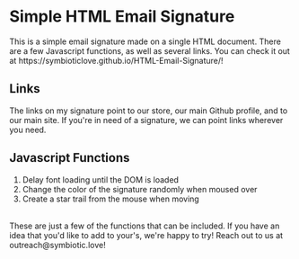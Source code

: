 <h1>Simple HTML Email Signature</h1>
This is a simple email signature made on a single HTML document. There are a few Javascript functions, as well as several links. You can check it out at https://symbioticlove.github.io/HTML-Email-Signature/!
<h2>Links</h2>
The links on my signature point to our store, our main Github profile, and to our main site. If you're in need of a signature, we can point links wherever you need.
<h2>Javascript Functions</h2>
<ol>
  <li>Delay font loading until the DOM is loaded</li>
  <li>Change the color of the signature randomly when moused over</li>
  <li>Create a star trail from the mouse when moving</li>
</ol>
<div>&nbsp</div>
These are just a few of the functions that can be included. If you have an idea that you'd like to add to your's, we're happy to try! Reach out to us at outreach@symbiotic.love!
